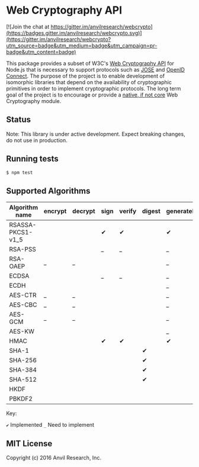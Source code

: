 # Web Cryptography API

[![Join the chat at https://gitter.im/anvilresearch/webcrypto](https://badges.gitter.im/anvilresearch/webcrypto.svg)](https://gitter.im/anvilresearch/webcrypto?utm_source=badge&utm_medium=badge&utm_campaign=pr-badge&utm_content=badge)

This package provides a subset of W3C's [Web Cryptography API][webcrypto] for
Node.js that is necessary to support protocols such as [JOSE][jose] and
[OpenID Connect][oidc]. The purpose of the project is to enable development of
isomorphic libraries that depend on the availability of cryptographic primitives
in order to implement cryptographic protocols. The long term goal of the project
is to encourage or provide a [native, if not core][wtf] Web Cryptography module.

[webcrypto]: https://www.w3.org/TR/WebCryptoAPI/
[jose]: https://datatracker.ietf.org/wg/jose/documents/
[oidc]: http://openid.net/connect/
[wtf]: https://github.com/nodejs/node/issues/2833

## Status

Note: This library is under active development. Expect breaking changes, do
not use in production.

## Running tests

```bash
$ npm test
```

## Supported Algorithms

| Algorithm name | encrypt | decrypt | sign | verify | digest | generateKey | deriveKey | deriveBits | importKey | exportKey | wrapKey | unwrapKey |
|------------------|---|---|---|---|---|---|---|---|---|---|---|---|
|RSASSA-PKCS1-v1_5 |   |   | ✔ | ✔ |   | ✔ |   |   | ✔ | ✔ |   |   |
|RSA-PSS           |   |   | _ | _ |   | _ |   |   | _ | _ |   |   |
|RSA-OAEP          | _ | _ |   |   |   | _ |   |   | _ | _ | _ | _ |
|ECDSA             |   |   | _ | _ |   | _ |   |   | _ | _ |   |   |
|ECDH              |   |   |   |   |   | _ | _ | _ | _ | _ |   |   |
|AES-CTR           | _ | _ |   |   |   | _ |   |   | _ | _ | _ | _ |
|AES-CBC           | _ | _ |   |   |   | _ |   |   | _ | _ | _ | _ |
|AES-GCM           | _ | _ |   |   |   | _ |   |   | _ | _ | _ | _ |
|AES-KW            |   |   |   |   |   | _ |   |   | _ | _ | _ | _ |
|HMAC              |   |   | ✔ | ✔ |   | ✔ |   |   | ✔ | ✔ |   |   |
|SHA-1             |   |   |   |   | ✔ |   |   |   |   |   |   |   |
|SHA-256           |   |   |   |   | ✔ |   |   |   |   |   |   |   |
|SHA-384           |   |   |   |   | ✔ |   |   |   |   |   |   |   |
|SHA-512           |   |   |   |   | ✔ |   |   |   |   |   |   |   |
|HKDF              |   |   |   |   |   |   | _ | _ | _ |   |   |   |
|PBKDF2            |   |   |   |   |   |   | _ | _ | _ |   |   |   |

Key:

` ✔ ` Implemented
` _ ` Need to implement

## MIT License

Copyright (c) 2016 Anvil Research, Inc.
